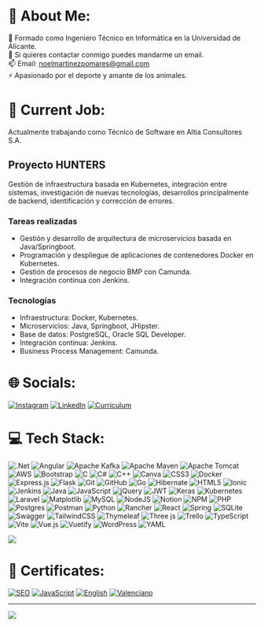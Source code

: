 # 💫 About Me:
🌱 Formado como Ingeniero Técnico en Informática en la Universidad de Alicante.<br>💬 Si quieres contactar conmigo puedes mandarme un email.<br>📫 Email: noelmartinezpomares@gmail.com<br>⚡ Apasionado por el deporte y amante de los animales.  

# 💼 Current Job:

Actualmente trabajando como Técnico de Software en Altia Consultores S.A.

## Proyecto HUNTERS
Gestión de infraestructura basada en Kubernetes, integración entre sistemas, investigación de nuevas tecnologías, desarrollos principalmente de backend, identificación y corrección de errores.


### Tareas realizadas
* Gestión y desarrollo de arquitectura de microservicios basada en Java/Springboot.
* Programación y despliegue de aplicaciones de contenedores Docker en Kubernetes.
* Gestión de procesos de negocio BMP con Camunda.
* Integración continua con Jenkins. 

### Tecnologías
* Infraestructura: Docker, Kubernetes.
* Microservicios: Java, Springboot, JHipster.
* Base de datos: PostgreSQL, Oracle SQL Developer.
* Integración continua: Jenkins.
* Business Process Management: Camunda.

# 🌐 Socials:
[![Instagram](https://img.shields.io/badge/Instagram-%23E4405F.svg?logo=Instagram&logoColor=white)](https://instagram.com/noelmartinnez) [![LinkedIn](https://img.shields.io/badge/LinkedIn-%230077B5.svg?logo=linkedin&logoColor=white)](https://linkedin.com/in/noel-martinez-5a6703230) [![Curriculum](https://img.shields.io/badge/Curriculum-%234EA94B.svg)](https://drive.google.com/file/d/1v71zqGorg4xiq9N_u5Fs2chnRbvNI_Sd/view?usp=sharing)


# 💻 Tech Stack:
![.Net](https://img.shields.io/badge/.NET-5C2D91?style=for-the-badge&logo=.net&logoColor=white)
![Angular](https://img.shields.io/badge/angular-%23DD0031.svg?style=for-the-badge&logo=angular&logoColor=white)
![Apache Kafka](https://img.shields.io/badge/Apache%20Kafka-000?style=for-the-badge&logo=apachekafka)
![Apache Maven](https://img.shields.io/badge/Apache%20Maven-C71A36?style=for-the-badge&logo=Apache%20Maven&logoColor=white)
![Apache Tomcat](https://img.shields.io/badge/apache%20tomcat-%23F8DC75.svg?style=for-the-badge&logo=apache-tomcat&logoColor=black)
![AWS](https://img.shields.io/badge/AWS-%23FF9900.svg?style=for-the-badge&logo=amazon-aws&logoColor=white)
![Bootstrap](https://img.shields.io/badge/bootstrap-%238511FA.svg?style=for-the-badge&logo=bootstrap&logoColor=white)
![C](https://img.shields.io/badge/c-%2300599C.svg?style=for-the-badge&logo=c&logoColor=white)
![C#](https://img.shields.io/badge/c%23-%23239120.svg?style=for-the-badge&logo=csharp&logoColor=white)
![C++](https://img.shields.io/badge/c++-%2300599C.svg?style=for-the-badge&logo=c%2B%2B&logoColor=white)
![Canva](https://img.shields.io/badge/Canva-%2300C4CC.svg?style=for-the-badge&logo=Canva&logoColor=white)
![CSS3](https://img.shields.io/badge/css3-%231572B6.svg?style=for-the-badge&logo=css3&logoColor=white)
![Docker](https://img.shields.io/badge/docker-%230db7ed.svg?style=for-the-badge&logo=docker&logoColor=white)
![Express.js](https://img.shields.io/badge/express.js-%23404d59.svg?style=for-the-badge&logo=express&logoColor=%2361DAFB)
![Flask](https://img.shields.io/badge/flask-%23000.svg?style=for-the-badge&logo=flask&logoColor=white)
![Git](https://img.shields.io/badge/git-%23F05033.svg?style=for-the-badge&logo=git&logoColor=white)
![GitHub](https://img.shields.io/badge/github-%23121011.svg?style=for-the-badge&logo=github&logoColor=white)
![Go](https://img.shields.io/badge/go-%2300ADD8.svg?style=for-the-badge&logo=go&logoColor=white)
![Hibernate](https://img.shields.io/badge/Hibernate-59666C?style=for-the-badge&logo=Hibernate&logoColor=white)
![HTML5](https://img.shields.io/badge/html5-%23E34F26.svg?style=for-the-badge&logo=html5&logoColor=white)
![Ionic](https://img.shields.io/badge/Ionic-%233880FF.svg?style=for-the-badge&logo=Ionic&logoColor=white)
![Jenkins](https://img.shields.io/badge/jenkins-%232C5263.svg?style=for-the-badge&logo=jenkins&logoColor=white)
![Java](https://img.shields.io/badge/java-%23ED8B00.svg?style=for-the-badge&logo=openjdk&logoColor=white)
![JavaScript](https://img.shields.io/badge/javascript-%23323330.svg?style=for-the-badge&logo=javascript&logoColor=%23F7DF1E)
![jQuery](https://img.shields.io/badge/jquery-%230769AD.svg?style=for-the-badge&logo=jquery&logoColor=white)
![JWT](https://img.shields.io/badge/JWT-black?style=for-the-badge&logo=JSON%20web%20tokens)
![Keras](https://img.shields.io/badge/Keras-%23D00000.svg?style=for-the-badge&logo=Keras&logoColor=white)
![Kubernetes](https://img.shields.io/badge/kubernetes-%23326ce5.svg?style=for-the-badge&logo=kubernetes&logoColor=white)
![Laravel](https://img.shields.io/badge/laravel-%23FF2D20.svg?style=for-the-badge&logo=laravel&logoColor=white)
![Matplotlib](https://img.shields.io/badge/Matplotlib-%23ffffff.svg?style=for-the-badge&logo=Matplotlib&logoColor=black)
![MySQL](https://img.shields.io/badge/mysql-4479A1.svg?style=for-the-badge&logo=mysql&logoColor=white)
![NodeJS](https://img.shields.io/badge/node.js-6DA55F?style=for-the-badge&logo=node.js&logoColor=white)
![Notion](https://img.shields.io/badge/Notion-%23000000.svg?style=for-the-badge&logo=notion&logoColor=white)
![NPM](https://img.shields.io/badge/NPM-%23CB3837.svg?style=for-the-badge&logo=npm&logoColor=white)
![PHP](https://img.shields.io/badge/php-%23777BB4.svg?style=for-the-badge&logo=php&logoColor=white)
![Postgres](https://img.shields.io/badge/postgres-%23316192.svg?style=for-the-badge&logo=postgresql&logoColor=white)
![Postman](https://img.shields.io/badge/Postman-FF6C37?style=for-the-badge&logo=postman&logoColor=white)
![Python](https://img.shields.io/badge/python-3670A0?style=for-the-badge&logo=python&logoColor=ffdd54)
![Rancher](https://img.shields.io/badge/rancher-%230075A8.svg?style=for-the-badge&logo=rancher&logoColor=white)
![React](https://img.shields.io/badge/react-%2320232a.svg?style=for-the-badge&logo=react&logoColor=%2361DAFB)
![Spring](https://img.shields.io/badge/spring-%236DB33F.svg?style=for-the-badge&logo=spring&logoColor=white)
![SQLite](https://img.shields.io/badge/sqlite-%2307405e.svg?style=for-the-badge&logo=sqlite&logoColor=white)
![Swagger](https://img.shields.io/badge/-Swagger-%23Clojure?style=for-the-badge&logo=swagger&logoColor=white)
![TailwindCSS](https://img.shields.io/badge/tailwindcss-%2338B2AC.svg?style=for-the-badge&logo=tailwind-css&logoColor=white)
![Thymeleaf](https://img.shields.io/badge/Thymeleaf-%23005C0F.svg?style=for-the-badge&logo=Thymeleaf&logoColor=white)
![Three js](https://img.shields.io/badge/threejs-black?style=for-the-badge&logo=three.js&logoColor=white)
![Trello](https://img.shields.io/badge/Trello-%23026AA7.svg?style=for-the-badge&logo=Trello&logoColor=white)
![TypeScript](https://img.shields.io/badge/typescript-%23007ACC.svg?style=for-the-badge&logo=typescript&logoColor=white)
![Vite](https://img.shields.io/badge/vite-%23646CFF.svg?style=for-the-badge&logo=vite&logoColor=white)
![Vue.js](https://img.shields.io/badge/vue.js-%2335495e.svg?style=for-the-badge&logo=vuedotjs&logoColor=%234FC08D)
![Vuetify](https://img.shields.io/badge/Vuetify-1867C0?style=for-the-badge&logo=vuetify&logoColor=AEDDFF)
![WordPress](https://img.shields.io/badge/WordPress-%23117AC9.svg?style=for-the-badge&logo=WordPress&logoColor=white)
![YAML](https://img.shields.io/badge/yaml-%23ffffff.svg?style=for-the-badge&logo=yaml&logoColor=151515)

![](https://github-readme-stats.vercel.app/api/top-langs/?username=noelmartinnez&theme=dark&hide_border=true&include_all_commits=false&count_private=false&layout=compact)


# 📄 Certificates:
[![SEO](https://img.shields.io/badge/SEO-%234EA94B.svg?style=for-the-badge)](https://drive.google.com/file/d/1CrLxogiIgwwyfJIJra0Ox_7yqM7Jorux/view?usp=sharing) [![JavaScript](https://img.shields.io/badge/JavaScript-%234EA94B.svg?style=for-the-badge)](
https://app.edutin.com/verify/9367931) [![English](https://img.shields.io/badge/English-%234EA94B.svg?style=for-the-badge
)](https://drive.google.com/file/d/1EPXq2uUIQjOEHVtYS5Qlg2KIqLFD8fXT/view?usp=sharing) [![Valenciano](https://img.shields.io/badge/Valenciano-%234EA94B.svg?style=for-the-badge)](https://drive.google.com/file/d/1QExdkF5w5sFMJKeogAygoR8o63DvqmFM/view?usp=sharing)

---
[![](https://visitcount.itsvg.in/api?id=noelmartinnez&icon=1&color=3)](https://visitcount.itsvg.in)

<!-- Proudly created with GPRM ( https://gprm.itsvg.in ) -->
